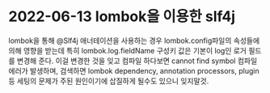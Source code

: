 # 2022-06-13 lombok을 이용한 slf4j
lombok을 통해 @Slf4j 애너테이션을 사용하는 경우 lombok.config파일의 속성들에 의해 영향을 받는데 특히 lombok.log.fieldName 구성키 값은 기본이 log인 로거 필드를 변경해 준다.
이걸 변경한 것을 잊고 컴파일 하다보면 cannot find symbol 컴파일 에러가 발생하며, 검색하면 lombok dependency, annotation processors, plugin 등 세팅의 문제가 주된 원인이기에 삽질하게 될수도 있으니 잊지말것.

